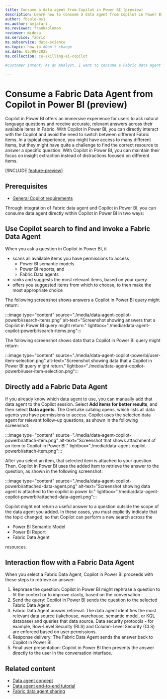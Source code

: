 ```yaml
---
title: Consume a data agent from Copilot in Power BI (preview)
description: Learn how to consume a data agent from Copilot in Power BI.
author: fbsolo-ms1
ms.author: amjafari
ms.reviewer: franksolomon
reviewer: midesa
ms.service: fabric
ms.subservice: data-science
ms.topic: how-to #Don't change
ms.date: 05/09/2025
ms.collection: ce-skilling-ai-copilot

#customer intent: As an Analyst, I want to consume a Fabric data agent from Copilot in Power BI.

---
```


# Consume a Fabric Data Agent from Copilot in Power BI (preview)

Copilot in Power BI offers an immersive experience for users to ask natural language questions and receive accurate, relevant answers across their available items in Fabric. With Copilot in Power BI, you can directly interact with the Copilot and avoid the need to switch between different Fabric items. In a typical experience, you might have access to many different items, but they might have quite a challenge to find the correct resource to answer a specific question. With Copilot in Power BI, you can maintain their focus on insight extraction instead of distractions focused on different items.

[!INCLUDE [feature-preview](../includes/feature-preview-note.md)]

## Prerequisites

- [General Copilot requirements](/power-bi/create-reports/copilot-introduction#copilot-requirements)

Through integration of Fabric data agent and Copilot in Power BI, you can consume data agent directly within Copilot in Power BI in two ways:

## Use Copilot search to find and invoke a Fabric Data Agent

When you ask a question in Copilot in Power BI, it

- scans all available items you have permissions to access
  - Power BI semantic models
  - Power BI reports, and
  - Fabric Data agents
- ranks and suggests the most relevant items, based on your query
- offers you suggested items from which to choose, to then make the most appropriate choice

The following screenshot shows answers a Copilot in Power BI query might return:

:::image type="content" source="./media/data-agent-copilot-powerbi/search-items.png" alt-text="Screenshot showing answers that a Copilot in Power BI query might return." lightbox="./media/data-agent-copilot-powerbi/search-items.png":::

The following screenshot shows data that a Copilot in Power BI query might return:

:::image type="content" source="./media/data-agent-copilot-powerbi/user-item-selection.png" alt-text="Screenshot showing data that a Copilot in Power BI query might return." lightbox="./media/data-agent-copilot-powerbi/user-item-selection.png":::

## Directly add a Fabric Data Agent

If you already know which data agent to use, you can manually add that data agent to the Copilot session. Select **Add items for better results**, and then select **Data agents**. The OneLake catalog opens, which lists all data agents you have permissions to access. Copilot uses the selected data agent for relevant follow-up questions, as shown in the following screenshot:

:::image type="content" source="./media/data-agent-copilot-powerbi/attach-item.png" alt-text="Screenshot that shows attachment of an item to Copilot in Power BI." lightbox="./media/data-agent-copilot-powerbi/attach-item.png":::

After you select an item, that selected item is attached to your question. Then, Copilot in Power BI uses the added item to retrieve the answer to the question, as shown in the following screenshot:

:::image type="content" source="./media/data-agent-copilot-powerbi/attached-data-agent.png" alt-text="Screenshot showing data agent is attached to the copilot in power bi." lightbox="./media/data-agent-copilot-powerbi/attached-data-agent.png":::

Copilot might not return a useful answer to a question outside the scope of the data agent you added. In these cases, you must explicitly indicate that the topic changed, so that Copilot can perform a new search across the

- Power BI Semantic Model
- Power BI Report
- Fabric Data Agent

resources.

## Interaction flow with a Fabric Data Agent

When you select a Fabric Data Agent, Copilot in Power BI proceeds with these steps to retrieve an answer:

1. Rephrase the question: Copilot in Power BI might rephrase a question to fit the context or to improve clarity, based on the conversation.
1. Send the query: Copilot in Power BI sends the question to the selected Fabric Data Agent.
1. Fabric Data Agent answer retrieval: The data agent identifies the most relevant data source (lakehouse, warehouse, semantic model, or KQL database) and queries that data source. Data security protocols - for example, Row-Level Security (RLS) and Column-Level Security (CLS) are enforced based on user permissions.
1. Response delivery: The Fabric Data Agent sends the answer back to Copilot in Power BI.
1. Final user presentation: Copilot in Power BI then presents the answer directly to the user in the conversation interface.

## Related content

- [Data agent concept](concept-data-agent.md)
- [Data agent end-to-end tutorial](data-agent-end-to-end-tutorial.md)
- [Fabric data agent sharing](data-agent-sharing.md)